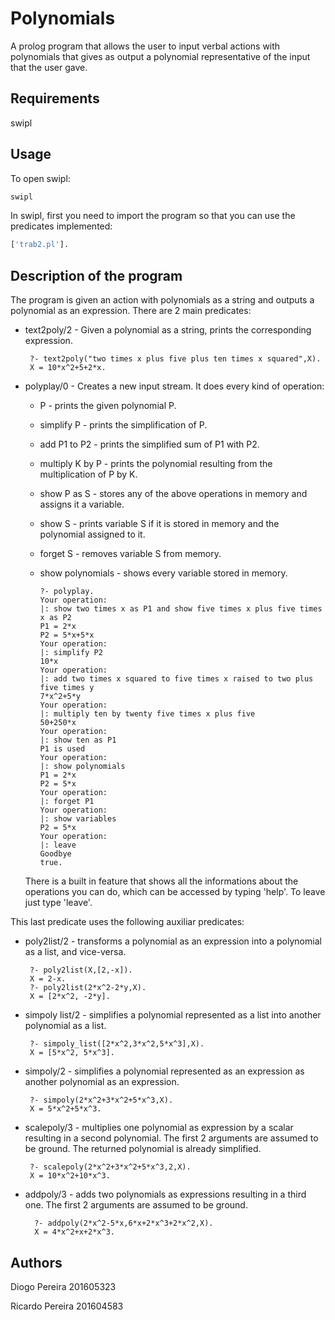 # Polynomials

A prolog program that allows the user to input verbal actions with polynomials that gives as output a polynomial
representative of the input that the user gave.

## Requirements
swipl

## Usage
To open swipl:
```bash
swipl
```

In swipl, first you need to import the program so that you can use the predicates implemented:
```bash
['trab2.pl'].
```

## Description of the program
The program is given an action with polynomials as a string and outputs a polynomial as an expression.
There are 2 main predicates:

   * text2poly/2 - Given a polynomial as a string, prints the corresponding expression.
                   
          ?- text2poly("two times x plus five plus ten times x squared",X).
          X = 10*x^2+5+2*x.
     
   * polyplay/0 - Creates a new input stream. It does every kind of operation:
      * P - prints the given polynomial P.
      * simplify P - prints the simplification of P.
      * add P1 to P2 - prints the simplified sum of P1 with P2.
      * multiply K by P - prints the polynomial resulting from the multiplication of P by K.
      * show P as S - stores any of the above operations in memory and assigns it a variable.
      * show S - prints variable S if it is stored in memory and the polynomial assigned to it.
      * forget S - removes variable S from memory.
      * show polynomials - shows every variable stored in memory.
   
            ?- polyplay.
            Your operation:
            |: show two times x as P1 and show five times x plus five times x as P2
            P1 = 2*x
            P2 = 5*x+5*x
            Your operation:
            |: simplify P2
            10*x
            Your operation:
            |: add two times x squared to five times x raised to two plus five times y
            7*x^2+5*y
            Your operation:
            |: multiply ten by twenty five times x plus five
            50+250*x
            Your operation:
            |: show ten as P1
            P1 is used
            Your operation:
            |: show polynomials
            P1 = 2*x
            P2 = 5*x
            Your operation:
            |: forget P1
            Your operation:
            |: show variables
            P2 = 5*x
            Your operation:
            |: leave
            Goodbye
            true.
      
      There is a built in feature that shows all the informations about the operations you can do, which can be accessed by typing 'help'. To leave just type 'leave'.           
                          
   This last predicate uses the following auxiliar predicates:
                          
   * poly2list/2 - transforms a polynomial as an expression into a polynomial as a list, and vice-versa. 
                   
          ?- poly2list(X,[2,-x]).
          X = 2-x.
          ?- poly2list(2*x^2-2*y,X).
          X = [2*x^2, -2*y].
                   
   * simpoly list/2 -  simplifies a polynomial represented as a list into another polynomial as a list.
   
   
          ?- simpoly_list([2*x^2,3*x^2,5*x^3],X).
          X = [5*x^2, 5*x^3].
                  
   * simpoly/2 - simplifies a polynomial represented as an expression as another polynomial as an expression.
   
          ?- simpoly(2*x^2+3*x^2+5*x^3,X).
          X = 5*x^2+5*x^3.
                  
   * scalepoly/3 - multiplies one polynomial as expression by a scalar resulting in a second polynomial. The first 2 arguments are assumed to be ground. The returned polynomial is already simplified.
   
          ?- scalepoly(2*x^2+3*x^2+5*x^3,2,X).
          X = 10*x^2+10*x^3.
                  
  * addpoly/3 - adds two polynomials as expressions resulting in a third one. The first 2 arguments are assumed to be ground.
  
          ?- addpoly(2*x^2-5*x,6*x+2*x^3+2*x^2,X).
          X = 4*x^2+x+2*x^3.
               
 ## Authors
 
   Diogo Pereira 201605323
   
   Ricardo Pereira 201604583
